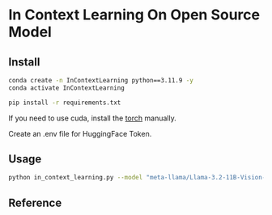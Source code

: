 # In Context Learning On Open Source Model

## Install

```bash
conda create -n InContextLearning python==3.11.9 -y
conda activate InContextLearning

pip install -r requirements.txt
```

If you need to use cuda, install the [torch](https://pytorch.org/get-started/locally/) manually.

Create an .env file for HuggingFace Token.

## Usage

```bash
python in_context_learning.py --model "meta-llama/Llama-3.2-11B-Vision-Instruct" --train_dir "srcs/fish" --model_type "llama3"
```

## Reference